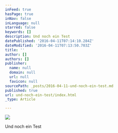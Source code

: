 ```yaml
---
inFeed: true
hasPage: true
inNav: false
inLanguage: null
starred: false
keywords: []
description: Und noch ein Test
datePublished: '2016-04-11T07:14:10.284Z'
dateModified: '2016-04-11T07:13:50.703Z'
title: ''
author: []
authors: []
publisher:
  name: null
  domain: null
  url: null
  favicon: null
sourcePath: _posts/2016-04-11-und-noch-ein-test.md
published: true
url: und-noch-ein-test/index.html
_type: Article

---
```

![](https://the-grid-user-content.s3-us-west-2.amazonaws.com/27a137fb-a1ae-4099-97d6-219859553ec2.jpg)

Und noch ein Test